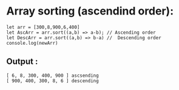 # Array sorting (ascendind order):
```
let arr = [300,8,900,6,400]
let AscArr = arr.sort((a,b) => a-b); // Ascending order
let DescArr = arr.sort((a,b) => b-a) //  Descending order
console.log(newArr)
```
## Output :
```
[ 6, 8, 300, 400, 900 ] ascsending
[ 900, 400, 300, 8, 6 ] descending
```